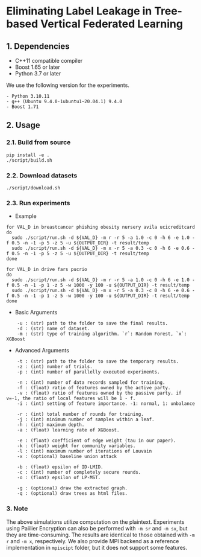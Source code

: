 # Eliminating Label Leakage in Tree-based Vertical Federated Learning

## 1. Dependencies

- C++11 compatible compiler
- Boost 1.65 or later
- Python 3.7 or later

We use the following version for the experiments.

```
- Python 3.10.11
- g++ (Ubuntu 9.4.0-1ubuntu1~20.04.1) 9.4.0
- Boost 1.71
```

## 2. Usage

### 2.1. Build from source

```
pip install -e .
./script/build.sh
```

### 2.2. Download datasets

```
./script/download.sh
```

### 2.3. Run experiments

- Example

```
for VAL_D in breastcancer phishing obesity nursery avila ucicreditcard
do
  sudo ./script/run.sh -d ${VAL_D} -m r -r 5 -a 1.0 -c 0 -h 6 -e 1.0 -f 0.5 -n -1 -p 5 -z 5 -u ${OUTPUT_DIR} -t result/temp
  sudo ./script/run.sh -d ${VAL_D} -m x -r 5 -a 0.3 -c 0 -h 6 -e 0.6 -f 0.5 -n -1 -p 5 -z 5 -u ${OUTPUT_DIR} -t result/temp
done

for VAL_D in drive fars pucrio
do
  sudo ./script/run.sh -d ${VAL_D} -m r -r 5 -a 1.0 -c 0 -h 6 -e 1.0 -f 0.5 -n -1 -p 1 -z 5 -w 1000 -y 100 -u ${OUTPUT_DIR} -t result/temp
  sudo ./script/run.sh -d ${VAL_D} -m x -r 5 -a 0.3 -c 0 -h 6 -e 0.6 -f 0.5 -n -1 -p 1 -z 5 -w 1000 -y 100 -u ${OUTPUT_DIR} -t result/temp
done
```

- Basic Arguments

```
    -u : (str) path to the folder to save the final results.
    -d : (str) name of dataset.
    -m : (str) type of training algorithm. `r`: Random Forest, `x`: XGBoost
```

- Advanced Arguments

```
    -t : (str) path to the folder to save the temporary results.
    -z : (int) number of trials.
    -p : (int) number of parallelly executed experiments.

    -n : (int) number of data records sampled for training.
    -f : (float) ratio of features owned by the active party.
    -v : (float) ratio of features owned by the passive party. if v=-1, the ratio of local features will be 1 - f.
    -i : (int) setting of feature importance. -1: normal, 1: unbalance

    -r : (int) total number of rounds for training.
    -j : (int) minimum number of samples within a leaf.
    -h : (int) maximum depth.
    -a : (float) learning rate of XGBoost.

    -e : (float) coefficient of edge weight (tau in our paper).
    -k : (float) weight for community variables.
    -l : (int) maximum number of iterations of Louvain
    -x : (optional) baseline union attack

    -b : (float) epsilon of ID-LMID.
    -c : (int) number of completely secure rounds.
    -o : (float) epsilon of LP-MST.

    -g : (optional) draw the extracted graph.
    -q : (optional) draw trees as html files.
```

### 3. Note

The above simulations utilize computation on the plaintext. Experiments using Paiilier Encryption can also be performed with `-m sr` and `-m sx`, but they are time-consuming. The results are identical to those obtained with `-m r` and `-m x`, respectively. We also provide MPI backend as a reference implementation in `mpiscipt` folder, but it does not support some features.
